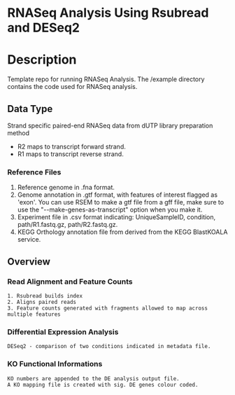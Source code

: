 # RNASeq Analysis Using Rsubread and DESeq2

# Description
Template repo for running RNASeq Analysis. The /example directory contains the code used for RNASeq analysis.

## Data Type
Strand specific paired-end RNASeq data from dUTP library preparation method
* R2 maps to transcript forward strand.
* R1 maps to transcript reverse strand.

### Reference Files
  1. Reference genome in .fna format.
  2. Genome annotation in .gtf format, with features of interest flagged as 'exon'. You can use RSEM to make a gtf file from a gff file, make sure to use the "--make-genes-as-transcript" option when you make it.  
  3. Experiment file in .csv format indicating: UniqueSampleID, condition, path/R1.fastq.gz, path/R2.fastq.gz.  
  4. KEGG Orthology annotation file from derived from the KEGG BlastKOALA service.  
## Overview
### Read Alignment and Feature Counts
    1. Rsubread builds index
    2. Aligns paired reads
    3. Feature counts generated with fragments allowed to map across multiple features

### Differential Expression Analysis
    DESeq2 - comparison of two conditions indicated in metadata file.

### KO Functional Informations
    KO numbers are appended to the DE analysis output file.  
    A KO mapping file is created with sig. DE genes colour coded.
